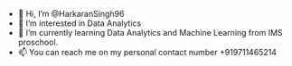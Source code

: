 - 👋 Hi, I’m @HarkaranSingh96
- 👀 I’m interested in Data Analytics
- 🌱 I’m currently learning Data Analytics and Machine Learning from IMS proschool.
- 📫 You can reach me on my personal contact number +919711465214

<!---
HarkaranSingh96/HarkaranSingh96 is a ✨ special ✨ repository because its `README.md` (this file) appears on your GitHub profile.
You can click the Preview link to take a look at your changes.
--->

